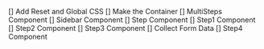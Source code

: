 [] Add Reset and Global CSS
[] Make the Container
[] MultiSteps Component
[] Sidebar Component
[] Step Component
[] Step1 Component
[] Step2 Component
[] Step3 Component
[] Collect Form Data
[] Step4 Component

